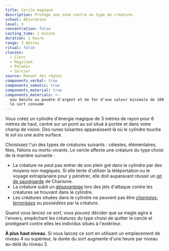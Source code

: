 ```yaml
---
title: Cercle magique
description: Protège une zone contre un type de créature.
school: Abjuration
level: 3
concentration: false
casting_time: 1 minute
duration: 1 heure
range: 3 mètres
ritual: false
classes:
  - Clerc
  - Magicien
  - Paladin
  - Sorcier
source: Manuel des règles
components_verbal: true
components_somatic: true
components_material: true
components_materials: >-
  eau bénite ou poudre d'argent et de fer d'une valeur minimale de 100 po, que
  le sort consume
---
```

Vous créez un cylindre d'énergie magique de 3 mètres de rayon pour 6 mètres de haut, centré sur un point au sol situé à portée et dans votre champ de vision. Des runes luisantes apparaissent là où le cylindre touche le sol ou une autre surface.

Choisissez l'un des types de créatures suivants : célestes, élémentaires, fées, fiélons ou morts-vivants. Le cercle affecte une créature du type choisi de la manière suivante :
* La créature ne peut pas entrer de son plein gré dans le cylindre par des moyens non magiques. Si elle tente d'utiliser la téléportation ou le voyage extraplanaire pour y pénétrer, elle doit auparavant réussir un [jet de sauvegarde](/utiliser-les-caracteristiques/#jets-de-sauvegarde) de Charisme.
* La créature subit un [_désavantage_](/utiliser-les-caracteristiques/#avantage-et-desavantage) lors des jets d'attaque contre les créatures se trouvant dans le cylindre.
* Les créatures situées dans le cylindre ne peuvent pas être [_charmées_](/gerer-la-sante-du-personnage/#charme), [_terrorisées_](/gerer-la-sante-du-personnage/#terrorise) ou _possédées_ par la créature.

Quand vous lancez ce sort, vous pouvez décider que sa magie agira à l'envers, empêchant les créatures du type choisi de quitter le cercle et protégeant contre elles les individus situés à l'extérieur.

**À plus haut niveau**. Si vous lancez ce sort en utilisant un emplacement de niveau 4 ou supérieur, la durée du sort augmente d'une heure par niveau au-delà du niveau 3.
